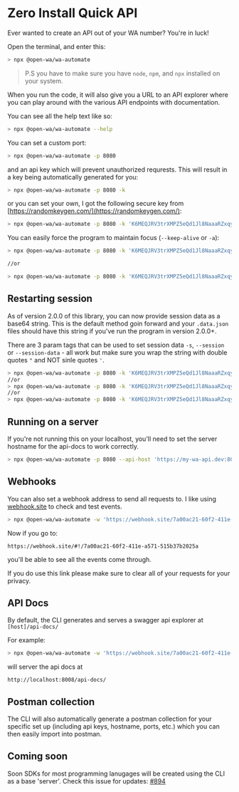 # Zero Install Quick API

Ever wanted to create an API out of your WA number? You're in luck! 

Open the terminal, and enter this:

```bash
> npx @open-wa/wa-automate
```

> P.S you have to make sure you have `node`, `npm`, and `npx` installed on your system.

When you run the code, it will also give you a URL to an API explorer where you can play around with the various API endpoints with documentation.

You can see all the help text like so:

```bash
> npx @open-wa/wa-automate --help
```

You can set a custom port:

```bash
> npx @open-wa/wa-automate -p 8080
```

and an api key which will prevent unauthorized requrests. This will result in a key being automatically generated for you:

```bash
> npx @open-wa/wa-automate -p 8080 -k
```

or you can set your own, I got the following secure key from [https://randomkeygen.com/](https://randomkeygen.com/):

```bash
> npx @open-wa/wa-automate -p 8080 -k 'K6MEQJRV3trXMPZ5eQd1Jl8NaaaRZxqy'
```

You can easily force the program to maintain focus (`--keep-alive` or `-a`):

```bash
> npx @open-wa/wa-automate -p 8080 -k 'K6MEQJRV3trXMPZ5eQd1Jl8NaaaRZxqy' --keep-alive

//or

> npx @open-wa/wa-automate -p 8080 -k 'K6MEQJRV3trXMPZ5eQd1Jl8NaaaRZxqy' --keep-alive
```

## Restarting session

As of version 2.0.0 of this library, you can now provide session data as a base64 string. This is the default method goin forward and your `.data.json` files should have this string if you've run the program in version 2.0.0+.

There are 3 param tags that can be used to set session data `-s`, `--session` or `--session-data` - all work but make sure you wrap the string with double quotes `"` and NOT sinle quotes `'`.

```bash
> npx @open-wa/wa-automate -p 8080 -k 'K6MEQJRV3trXMPZ5eQd1Jl8NaaaRZxqy' --session-data "eyJXQUJyb...ifQ=="
//or
> npx @open-wa/wa-automate -p 8080 -k 'K6MEQJRV3trXMPZ5eQd1Jl8NaaaRZxqy' --session "eyJXQUJyb...ifQ=="
//or
> npx @open-wa/wa-automate -p 8080 -k 'K6MEQJRV3trXMPZ5eQd1Jl8NaaaRZxqy' -s "eyJXQUJyb...ifQ=="
```

## Running on a server

If you're not running this on your localhost, you'll need to set the server hostname for the api-docs to work correctly.

```bash
> npx @open-wa/wa-automate -p 8080 --api-host 'https://my-wa-api.dev:8080'
```

## Webhooks

You can also set a webhook address to send all requests to. I like using [webhook.site](https://webhook.site/) to check and test events.

```bash
> npx @open-wa/wa-automate -w 'https://webhook.site/7a00ac21-60f2-411e-a571-515b37b2025a'
```

Now if you go to:

```http
https://webhook.site/#!/7a00ac21-60f2-411e-a571-515b37b2025a
```

 you'll be able to see all the events come through.

If you do use this link please make sure to clear all of your requests for your privacy.

## API Docs

By default, the CLI generates and serves a swagger api explorer at `[host]/api-docs/`

For example:

```bash
> npx @open-wa/wa-automate -w 'https://webhook.site/7a00ac21-60f2-411e-a571-515b37b2025a' -p 8008
```

will server the api docs at

```http
http://localhost:8008/api-docs/
```

## Postman collection

The CLI will also automatically generate a postman collection for your specific set up (including api keys, hostname, ports, etc.) which you can then easily import into postman.

## Coming soon

Soon SDKs for most programming lanugages will be created using the CLI as a base 'server'. Check this issue for updates: [#894](https://github.com/open-wa/wa-automate-nodejs/issues/894)
